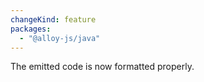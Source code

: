 ```yaml
---
changeKind: feature
packages:
  - "@alloy-js/java"
---
```


The emitted code is now formatted properly.